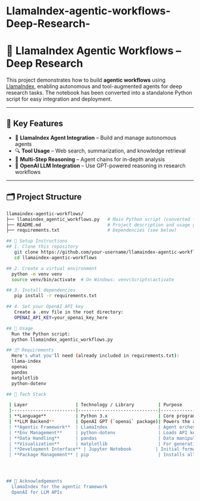 # LlamaIndex-agentic-workflows-Deep-Research- 

# 🦙 LlamaIndex Agentic Workflows – Deep Research

This project demonstrates how to build **agentic workflows** using [LlamaIndex](https://github.com/jerryjliu/llama_index), enabling autonomous and tool-augmented agents for deep research tasks. The notebook has been converted into a standalone Python script for easy integration and deployment.

---

## 📌 Key Features

- 🔧 **LlamaIndex Agent Integration** – Build and manage autonomous agents  
- 🔍 **Tool Usage** – Web search, summarization, and knowledge retrieval  
- 🔁 **Multi-Step Reasoning** – Agent chains for in-depth analysis  
- 🤖 **OpenAI LLM Integration** – Use GPT-powered reasoning in research workflows  

---

## 🗂️ Project Structure

```bash
llamaindex-agentic-workflows/
├── llamaindex_agentic_workflows.py   # Main Python script (converted from notebook)
├── README.md                         # Project description and usage guide
├── requirements.txt                  # Dependencies (see below)

## 🚀 Setup Instructions
## 1. Clone this repository
   git clone https://github.com/your-username/llamaindex-agentic-workflows.git
   cd llamaindex-agentic-workflows

## 2. Create a virtual environment
  python -m venv venv
  source venv/bin/activate  # On Windows: venv\Scripts\activate

## 3. Install dependencies
   pip install -r requirements.txt

## 4. Set your OpenAI API key
   Create a .env file in the root directory:
   OPENAI_API_KEY=your_openai_key_here

## 🧠 Usage
  Run the Python script:
  python llamaindex_agentic_workflows.py

## 📦 Requirements
  Here's what you'll need (already included in requirements.txt):
  llama-index
  openai
  pandas
  matplotlib
  python-dotenv

## 🧰 Tech Stack

 | Layer                  | Technology / Library         | Purpose                                                                 |
 |------------------------|------------------------------|-------------------------------------------------------------------------|
 | **Language**           | Python 3.x                   | Core programming language                                               |
 | **LLM Backend**        | OpenAI GPT (`openai` package)| Powers the agent's reasoning and generation                            |
 | **Agentic Framework**  | LlamaIndex                   | Agent orchestration, memory, and tool integration                      |
 | **Env Management**     | python-dotenv                | Loads API keys securely from a `.env` file                             |
 | **Data Handling**      | pandas                       | Data manipulation and structured outputs                               |
 | **Visualization**      | matplotlib                   | For generating plots or charts (if applicable)                         |
 | **Development Interface** | Jupyter Notebook         | Initial format for interactive coding (converted to `.py` script)      |
 | **Package Management** | pip                          | Installs all required Python libraries                                 |




## 🙏 Acknowledgements
  LlamaIndex for the agentic framework
  OpenAI for LLM APIs






